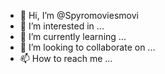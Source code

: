 - 👋 Hi, I’m @Spyromoviesmovi
- 👀 I’m interested in ...
- 🌱 I’m currently learning ...
- 💞️ I’m looking to collaborate on ...
- 📫 How to reach me ...

<!---
Spyromoviesmovi/Spyromoviesmovi is a ✨ special ✨ repository because its `README.md` (this file) appears on your GitHub profile.
You can click the Preview link to take a look at your changes.
--->
